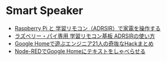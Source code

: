 # Smart Speaker

- [Raspberry Pi と 学習リモコン（ADRSIR）で家電を操作する](https://qiita.com/minatomirai21/items/140aa6e506bda70e0483)
- [ラズベリー・パイ専用 学習リモコン基板 ADRSIRの使い方](https://yoshitaku-jp.hatenablog.com/entry/2018/03/04/293/)
- [Google Homeで遊ぶエンジニア21人の奇抜なHackまとめ](https://smarthacks.jp/mag/30572)
- [Node-REDでGoogle Homeにテキストをしゃべらせる](https://signal-flag-z.blogspot.com/2018/01/node-red-google-home.html)
